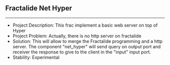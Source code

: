 ## Fractalide Net Hyper

---

* Project Description:
This frac implement a basic web server on top of Hyper
* Project Problem:
Actually, there is no http server on fractalide
* Solution:
This will allow to merge the Fractalide programming and a http server. The component "net_hyper" will send query on output port and receiver the response to give to the client in the "input" input port.
* Stability:
Experimental
